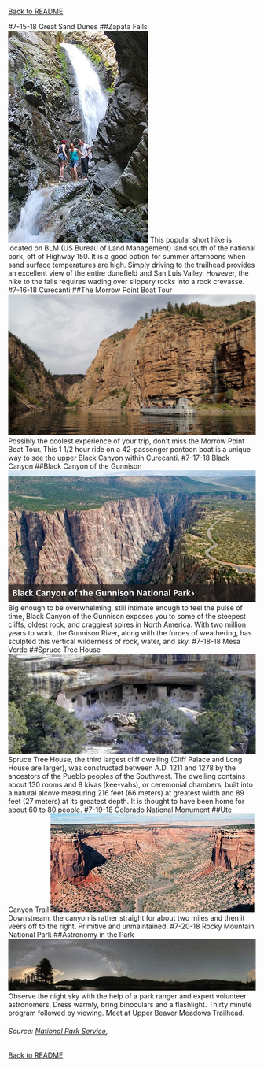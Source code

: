 [Back to README](README.md)

#7-15-18 Great Sand Dunes
##Zapata Falls
![Zapata Falls](assets/falls.jpg)
This popular short hike is located on BLM (US Bureau of Land Management) land south of the national park, off of Highway 150. It is a good option for summer afternoons when sand surface temperatures are high. Simply driving to the trailhead provides an excellent view of the entire dunefield and San Luis Valley. However, the hike to the falls requires wading over slippery rocks into a rock crevasse.
#7-16-18 Curecanti
##The Morrow Point Boat Tour
![Morrow Point](assets/morrowpoint.jpg)
Possibly the coolest experience of your trip, don't miss the Morrow Point Boat Tour. This 1 1/2 hour ride on a 42-passenger pontoon boat is a unique way to see the upper Black Canyon within Curecanti.
#7-17-18 Black Canyon
##Black Canyon of the Gunnison
![Black Canyon](assets/blackcanyon.jpg)
Big enough to be overwhelming, still intimate enough to feel the pulse of time, Black Canyon of the Gunnison exposes you to some of the steepest cliffs, oldest rock, and craggiest spires in North America. With two million years to work, the Gunnison River, along with the forces of weathering, has sculpted this vertical wilderness of rock, water, and sky.
#7-18-18 Mesa Verde
##Spruce Tree House
![Spruce Tree House](assets/spruce.jpg)
Spruce Tree House, the third largest cliff dwelling (Cliff Palace and Long House are larger), was constructed between A.D. 1211 and 1278 by the ancestors of the Pueblo peoples of the Southwest. The dwelling contains about 130 rooms and 8 kivas (kee-vahs), or ceremonial chambers, built into a natural alcove measuring 216 feet (66 meters) at greatest width and 89 feet (27 meters) at its greatest depth. It is thought to have been home for about 60 to 80 people.
#7-19-18 Colorado National Monument
##Ute Canyon Trail
![Ute Canyon Trail](assets/ute.jpg)
Downstream, the canyon is rather straight for about two miles and then it veers off to the right. Primitive and unmaintained.
#7-20-18 Rocky Mountain National Park
##Astronomy in the Park
![Night Sky](assets/nightsky.jpg)
Observe the night sky with the help of a park ranger and expert volunteer astronomers. Dress warmly, bring binoculars and a flashlight. Thirty minute program followed by viewing. Meet at Upper Beaver Meadows Trailhead.


###### Source: [National Park Service](http://nps.gov), 

[Back to README](README.md)
